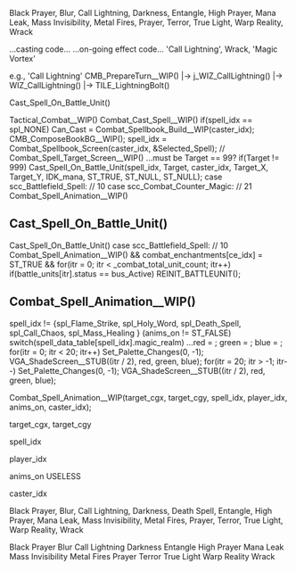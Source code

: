 


Black Prayer, Blur, Call Lightning, Darkness, Entangle, High Prayer, Mana Leak, Mass Invisibility, Metal Fires, Prayer, Terror, True Light, Warp Reality, Wrack


...casting code...
...on-going effect code...
    'Call Lightning', Wrack, 'Magic Vortex'

e.g., 'Call Lightning'
        CMB_PrepareTurn__WIP()
            |-> j_WIZ_CallLightning()
                |-> WIZ_CallLightning()
                    |-> TILE_LightningBolt()



Cast_Spell_On_Battle_Unit()



Tactical_Combat__WIP()
    Combat_Cast_Spell__WIP()
        if(spell_idx == spl_NONE)
            Can_Cast = Combat_Spellbook_Build__WIP(caster_idx);
            CMB_ComposeBookBG__WIP();
            spell_idx = Combat_Spellbook_Screen(caster_idx, &Selected_Spell);
        // Combat_Spell_Target_Screen__WIP()
        ...must be Target == 99?
        if(Target != 999)
            Cast_Spell_On_Battle_Unit(spell_idx, Target, caster_idx, Target_X, Target_Y, IDK_mana, ST_TRUE, ST_NULL, ST_NULL);
                case scc_Battlefield_Spell:     // 10
                case scc_Combat_Counter_Magic:  // 21
                    Combat_Spell_Animation__WIP()


## Cast_Spell_On_Battle_Unit()

Cast_Spell_On_Battle_Unit()
    case scc_Battlefield_Spell:     // 10
        Combat_Spell_Animation__WIP()
        &&
        combat_enchantments[ce_idx] = ST_TRUE
        &&
        for(itr = 0; itr < _combat_total_unit_count; itr++)
            if(battle_units[itr].status == bus_Active)
                REINIT_BATTLEUNIT();

## Combat_Spell_Animation__WIP()

spell_idx != {spl_Flame_Strike, spl_Holy_Word, spl_Death_Spell, spl_Call_Chaos, spl_Mass_Healing }
(anims_on != ST_FALSE)
switch(spell_data_table[spell_idx].magic_realm)
...red = ;  green = ;  blue = ;
for(itr = 0; itr < 20; itr++)
    Set_Palette_Changes(0, -1);
    VGA_ShadeScreen__STUB((itr / 2), red, green, blue);
for(itr = 20; itr > -1; itr--)
    Set_Palette_Changes(0, -1);
    VGA_ShadeScreen__STUB((itr / 2), red, green, blue);



Combat_Spell_Animation__WIP(target_cgx, target_cgy, spell_idx, player_idx, anims_on, caster_idx);

target_cgx, target_cgy

spell_idx

player_idx

anims_on
    USELESS

caster_idx


Black Prayer, Blur, Call Lightning, Darkness, Death Spell, Entangle, High Prayer, Mana Leak, Mass Invisibility, Metal Fires, Prayer, Terror, True Light, Warp Reality, Wrack

Black Prayer
Blur
Call Lightning
Darkness
Entangle
High Prayer
Mana Leak
Mass Invisibility
Metal Fires
Prayer
Terror
True Light
Warp Reality
Wrack
